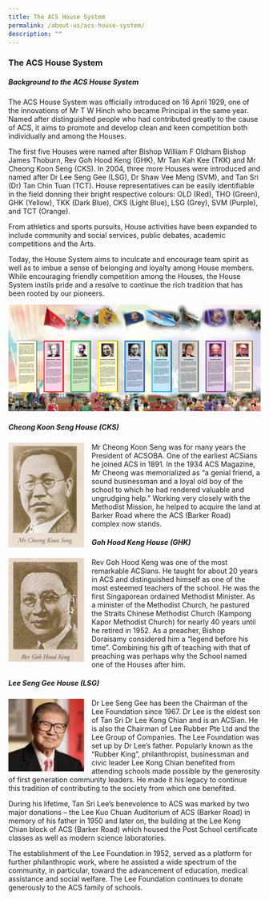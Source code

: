 ```yaml
---
title: The ACS House System
permalink: /about-us/acs-house-system/
description: ""
---
```

### **The ACS House System**

##### **Background to the ACS House System**

The ACS House System was officially introduced on 16 April 1929, one of the innovations of Mr T W Hinch who became Principal in the same year. Named after distinguished people who had contributed greatly to the cause of ACS, it aims to promote and develop clean and keen competition both individually and among the Houses. 

The first five Houses were named after Bishop William F Oldham Bishop James Thoburn, Rev Goh Hood Keng (GHK), Mr Tan Kah Kee (TKK) and Mr Cheong Koon Seng (CKS). In 2004, three more Houses were introduced and named after Dr Lee Seng Gee (LSG), Dr Shaw Vee Meng (SVM), and Tan Sri (Dr) Tan Chin Tuan (TCT). House representatives can be easily identifiable in the field donning their bright respective colours: OLD (Red), THO (Green), GHK (Yellow), TKK (Dark Blue), CKS (Light Blue), LSG (Grey), SVM (Purple), and TCT (Orange). 

From athletics and sports pursuits, House activities have been expanded to include community and social services, public debates, academic competitions and the Arts. 

Today, the House System aims to inculcate and encourage team spirit as well as to imbue a sense of belonging and loyalty among House members. While encouraging friendly competition among the Houses, the House System instils pride and a resolve to continue the rich tradition that has been rooted by our pioneers.

![](/images/ACSwall_2808.jpg)

##### **Cheong Koon Seng House (CKS)**

<img src="/images/cheong%20koon%20seng.jpg" style="width:30%;margin-right:15px;" align="left">  Mr Cheong Koon Seng was for many years the President of ACSOBA. One of the earliest ACSians he joined ACS in 1891. In the 1934 ACS Magazine, Mr Cheong was memorialized as “a genial friend, a sound businessman and a loyal old boy of the school to which he had rendered valuable and ungrudging help.” Working very closely with the Methodist Mission, he helped to acquire the land at Barker Road where the ACS (Barker Road) complex now stands.

##### **Goh Hood Keng House (GHK)**

<img src="/images/goh%20hoon%20keng.jpg" style="width:30%;margin-right:15px;" align="left"> Rev Goh Hood Keng was one of the most remarkable ACSians. He taught for about 20 years in ACS and distinguished himself as one of the most esteemed teachers of the school. He was the first Singaporean ordained Methodist Minister. As a minister of the Methodist Church, he pastured the Straits Chinese Methodist Church (Kampong Kapor Methodist Church) for nearly 40 years until he retired in 1952. As a preacher, Bishop Doraisamy considered him a “legend before his time”. Combining his gift of teaching with that of preaching was perhaps why the School named one of the Houses after him.

##### **Lee Seng Gee House (LSG)**

<img src="/images/lee%20seng%20gee.jpg" style="width:30%;margin-right:15px;" align="left"> Dr Lee Seng Gee has been the Chairman of the Lee Foundation since 1967. Dr Lee is the eldest son of Tan Sri Dr Lee Kong Chian and is an ACSian. He is also the Chairman of Lee Rubber Pte Ltd and the Lee Group of Companies. The Lee Foundation was set up by Dr Lee’s father. Popularly known as the “Rubber King”, philanthropist, businessman and civic leader Lee Kong Chian benefited from attending schools made possible by the generosity of first generation community leaders. He made it his legacy to continue this tradition of contributing to the society from which one benefited.

During his lifetime, Tan Sri Lee’s benevolence to ACS was marked by two major donations – the Lee Kuo Chuan Auditorium of ACS (Barker Road) in memory of his father in 1950 and later on, the building at the Lee Kong Chian block of ACS (Barker Road) which housed the Post School certificate classes as well as modern science laboratories.

The establishment of the Lee Foundation in 1952, served as a platform for further philanthropic work, where he assisted a wide spectrum of the community, in particular, toward the advancement of education, medical assistance and social welfare. The Lee Foundation continues to donate generously to the ACS family of schools.

